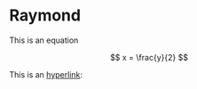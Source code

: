 # Raymond

This is an equation

$$
x = \frac{y}{2}
$$

This is an [hyperlink](/www.google.com):




